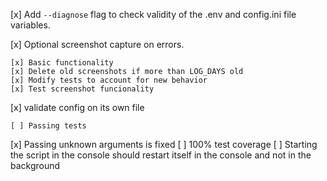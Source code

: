 [x] Add `--diagnose` flag to check validity of the .env and config.ini file variables.

[x] Optional screenshot capture on errors.

    [x] Basic functionality
    [x] Delete old screenshots if more than LOG_DAYS old
    [x] Modify tests to account for new behavior
    [x] Test screenshot funcionality
[x] validate config on its own file

    [ ] Passing tests

[x] Passing unknown arguments is fixed
[ ] 100% test coverage
[ ] Starting the script in the console should restart itself in the console and not in the background